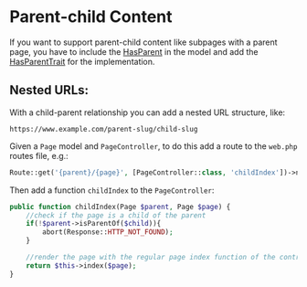 # Parent-child Content

If you want to support parent-child content like subpages with a parent page, you have to include the 
[HasParent](..%2Fsrc%2FModels%2FContracts%2FHasParent.php) in the model and add the 
[HasParentTrait](..%2Fsrc%2FModels%2FConcerns%2FHasParentTrait.php) for the implementation.

## Nested URLs:
With a child-parent relationship you can add a nested URL structure, like:
```
https://www.example.com/parent-slug/child-slug
```

Given a `Page` model and `PageController`, to do this add a route to the `web.php` routes file, e.g.:

```php 
Route::get('{parent}/{page}', [PageController::class, 'childIndex'])->name('child_page_index');
```

Then add a function `childIndex` to the `PageController`:

```php 
public function childIndex(Page $parent, Page $page) {
    //check if the page is a child of the parent
    if(!$parent->isParentOf($child)){
        abort(Response::HTTP_NOT_FOUND);
    }

    //render the page with the regular page index function of the controller, or invoke the correct controller here:
    return $this->index($page);
}
```

